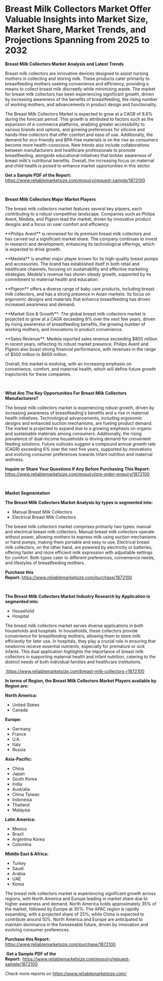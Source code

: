 <p><h1>Breast Milk Collectors Market Offer Valuable Insights into Market Size, Market Share, Market Trends, and Projections Spanning from 2025 to 2032</h1></p><p><strong>Breast Milk Collectors Market Analysis and Latest Trends</strong></p>
<p><p>Breast milk collectors are innovative devices designed to assist nursing mothers in collecting and storing milk. These products cater primarily to breastfeeding mothers seeking convenience and efficiency, providing a means to collect breast milk discreetly while minimizing waste. The market for breast milk collectors has been experiencing significant growth, driven by increasing awareness of the benefits of breastfeeding, the rising number of working mothers, and advancements in product design and functionality.</p><p>The Breast Milk Collectors Market is expected to grow at a CAGR of 8.8% during the forecast period. This growth is attributed to factors such as the expansion of e-commerce platforms, enabling greater accessibility to various brands and options, and growing preferences for silicone and hands-free collectors that offer comfort and ease of use. Additionally, the demand for eco-friendly and BPA-free materials is on the rise as consumers become more health-conscious. New trends also include collaborations between manufacturers and healthcare professionals to promote breastfeeding, alongside educational initiatives that bolster awareness of breast milk's nutritional benefits. Overall, the increasing focus on maternal and child health is poised to enhance market opportunities in this sector.</p></p>
<p><strong>Get a Sample PDF of the Report:&nbsp;</strong> <a href="https://www.reliablemarketsize.com/enquiry/request-sample/1872100?utm_campaign=2180&utm_medium=2&utm_source=Github&utm_content=ia&utm_term=05022025&utm_id=breast-milk-collectors">https://www.reliablemarketsize.com/enquiry/request-sample/1872100</a></p>
<p>&nbsp;</p>
<p><strong>Breast Milk Collectors Major Market Players</strong></p>
<p><p>The breast milk collectors market features several key players, each contributing to a robust competitive landscape. Companies such as Philips Avent, Medela, and Pigeon lead the market, driven by innovative product designs and a focus on user comfort and efficiency.</p><p>**Philips Avent** is renowned for its premium breast milk collectors and has carved out a significant market share. The company continues to invest in research and development, enhancing its technological offerings, which is expected to drive growth.</p><p>**Medela** is another major player known for its high-quality breast pumps and accessories. The brand has established itself in both retail and healthcare channels, focusing on sustainability and effective marketing strategies. Medela's revenue has shown steady growth, supported by its commitment to maternal health and education.</p><p>**Pigeon** offers a diverse range of baby care products, including breast milk collectors, and has a strong presence in Asian markets. Its focus on ergonomic designs and materials that enhance breastfeeding has driven increased awareness and demand.</p><p>**Market Size & Growth**: The global breast milk collectors market is projected to grow at a CAGR exceeding 8% over the next few years, driven by rising awareness of breastfeeding benefits, the growing number of working mothers, and innovations in product convenience.</p><p>**Sales Revenue**: Medela reported sales revenue exceeding $800 million in recent years, reflecting its robust market presence. Philips Avent and Pigeon also boast strong financial performance, with revenues in the range of $500 million to $600 million.</p><p>Overall, the market is evolving, with an increasing emphasis on convenience, comfort, and maternal health, which will define future growth trajectories for these companies.</p></p>
<p>&nbsp;</p>
<p><strong>What Are The Key Opportunities For Breast Milk Collectors Manufacturers?</strong></p>
<p><p>The breast milk collectors market is experiencing robust growth, driven by increasing awareness of breastfeeding's benefits and a rise in maternal health initiatives. Technological advancements, including ergonomic designs and enhanced suction mechanisms, are fueling product demand. The market is projected to expand due to a growing emphasis on organic and sustainable materials among consumers. Additionally, the rising prevalence of dual-income households is driving demand for convenient feeding solutions. Future outlooks suggest a compound annual growth rate (CAGR) exceeding 6% over the next five years, supported by innovations and evolving consumer preferences towards infant nutrition and maternal wellness.</p></p>
<p><strong>Inquire or Share Your Questions If Any Before Purchasing This Report:</strong> <a href="https://www.reliablemarketsize.com/enquiry/pre-order-enquiry/1872100?utm_campaign=2180&utm_medium=2&utm_source=Github&utm_content=ia&utm_term=05022025&utm_id=breast-milk-collectors">https://www.reliablemarketsize.com/enquiry/pre-order-enquiry/1872100</a></p>
<p>&nbsp;</p>
<p><strong>Market Segmentation</strong></p>
<p><strong>The Breast Milk Collectors Market Analysis by types is segmented into:</strong></p>
<p><ul><li>Manual Breast Milk Collectors</li><li>Electrical Breast Milk Collectors</li></ul></p>
<p><p>The breast milk collectors market comprises primarily two types: manual and electrical breast milk collectors. Manual breast milk collectors operate without power, allowing mothers to express milk using suction mechanisms or hand pumps, making them portable and easy to use. Electrical breast milk collectors, on the other hand, are powered by electricity or batteries, offering faster and more efficient milk expression with adjustable settings for comfort. Both types cater to different preferences, convenience needs, and lifestyles of breastfeeding mothers.</p></p>
<p><strong>Purchase this Report:&nbsp;</strong><a href="https://www.reliablemarketsize.com/purchase/1872100?utm_campaign=2180&utm_medium=2&utm_source=Github&utm_content=ia&utm_term=05022025&utm_id=breast-milk-collectors">https://www.reliablemarketsize.com/purchase/1872100</a></p>
<p>&nbsp;</p>
<p><strong>The Breast Milk Collectors Market Industry Research by Application is segmented into:</strong></p>
<p><ul><li>Household</li><li>Hospital</li></ul></p>
<p><p>The breast milk collectors market serves diverse applications in both households and hospitals. In households, these collectors provide convenience for breastfeeding mothers, allowing them to store milk efficiently for later use. In hospitals, they play a crucial role in ensuring that newborns receive essential nutrients, especially for premature or sick infants. This dual application highlights the importance of breast milk collectors in supporting maternal health and infant nutrition, catering to the distinct needs of both individual families and healthcare institutions.</p></p>
<p><a href="https://www.reliablemarketsize.com/breast-milk-collectors-r1872100?utm_campaign=2180&utm_medium=2&utm_source=Github&utm_content=ia&utm_term=05022025&utm_id=breast-milk-collectors">&nbsp;https://www.reliablemarketsize.com/breast-milk-collectors-r1872100</a></p>
<p><strong>In terms of Region, the Breast Milk Collectors Market Players available by Region are:</strong></p>
<p>
    <p> <strong> North America: </strong>
        <ul>
            <li>United States</li>
            <li>Canada</li>
        </ul>
        </p> 
    <p> <strong> Europe: </strong>
        <ul>
            <li>Germany</li>
            <li>France</li>
            <li>U.K.</li>
            <li>Italy</li>
            <li>Russia</li>
        </ul>
        </p> 
    <p> <strong> Asia-Pacific: </strong>
        <ul>
            <li>China</li>
            <li>Japan</li>
            <li>South Korea</li>
            <li>India</li>
            <li>Australia</li>
            <li>China Taiwan</li>
            <li>Indonesia</li>
            <li>Thailand</li>
            <li>Malaysia</li>
        </ul>
        </p> 
    <p> <strong> Latin America: </strong>
        <ul>
            <li>Mexico</li>
            <li>Brazil</li>
            <li>Argentina Korea</li>
            <li>Colombia</li>
        </ul>
        </p> 
    <p> <strong> Middle East & Africa: </strong>
        <ul>
            <li>Turkey</li>
            <li>Saudi</li>
            <li>Arabia</li>
            <li>UAE</li>
            <li>Korea</li>
        </ul>
    </p>
    </p>
<p><p>The breast milk collectors market is experiencing significant growth across regions, with North America and Europe leading in market share due to higher awareness and demand. North America holds approximately 35% of the market, followed by Europe at 30%. The APAC region is rapidly expanding, with a projected share of 25%, while China is expected to contribute around 10%. North America and Europe are anticipated to maintain dominance in the foreseeable future, driven by innovation and evolving consumer preferences.</p></p>
<p><strong>Purchase this Report: </strong><a href="https://www.reliablemarketsize.com/purchase/1872100?utm_campaign=2180&utm_medium=2&utm_source=Github&utm_content=ia&utm_term=05022025&utm_id=breast-milk-collectors">https://www.reliablemarketsize.com/purchase/1872100</a></p>
<p>&nbsp;<strong>Get a Sample PDF of the Report:&nbsp;&nbsp;</strong><a href="https://www.reliablemarketsize.com/enquiry/request-sample/1872100?utm_campaign=2180&utm_medium=2&utm_source=Github&utm_content=ia&utm_term=05022025&utm_id=breast-milk-collectors">https://www.reliablemarketsize.com/enquiry/request-sample/1872100</a></p>
<p><strong></strong></p>
<p>Check more reports on <a href="https://www.reliablemarketsize.com/?utm_campaign=2180&utm_medium=2&utm_source=Github&utm_content=ia&utm_term=05022025&utm_id=breast-milk-collectors">https://www.reliablemarketsize.com/</a></p>